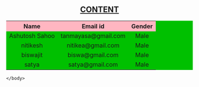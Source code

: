 
<!doctype html>
<html>
<head>
<title>First web</title>
</head>
<body> 
		
<b><u><h2 align="center">CONTENT</u></b></h2>



<table   bgcolor="lightcolor" border="0px" cellpadding="0" align="center">

<tr bgcolor="lightpink">
	<th>Name</th>
	<th>Email id</th>
	<th>Gender</th>
</tr>
<tr>
	<td align="center">Ashutosh Sahoo</td>
	<td align="center">tanmayasa@gmail.com</td>
	<td align="center">Male</td>
</tr>
<tr >
	<td align="center">nitikesh </td>
	<td align="center">nitikea@gmail.com</td>
	<td align="center">Male</td>
</tr>
<tr>
	<td align="center">biswajit</td>
	<td align="center">biswa@gmail.com</td>
	<td  align="center">Male</td>
</tr>
<tr>
	<td align="center">satya</td>
	<td align="center">satya@gmail.com</td>
	<td align="center">Male</td>
</tr>
</table>
		
	</body>
</html>
